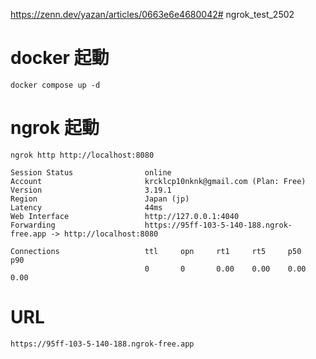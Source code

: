 https://zenn.dev/yazan/articles/0663e6e4680042# ngrok_test_2502

# docker 起動
``` docker compose up -d ```

# ngrok 起動
``` ngrok http http://localhost:8080 ```

```
Session Status                online
Account                       krcklcp10nknk@gmail.com (Plan: Free)
Version                       3.19.1
Region                        Japan (jp)
Latency                       44ms
Web Interface                 http://127.0.0.1:4040
Forwarding                    https://95ff-103-5-140-188.ngrok-free.app -> http://localhost:8080

Connections                   ttl     opn     rt1     rt5     p50     p90
                              0       0       0.00    0.00    0.00    0.00
```

# URL
``` https://95ff-103-5-140-188.ngrok-free.app ```